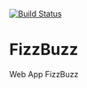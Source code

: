 

[![Build Status](https://travis-ci.org/Oscarsgc/FizzBuzz.png)](https://travis-ci.org/Oscarsgc/FizzBuzz)

FizzBuzz
========

Web App FizzBuzz
